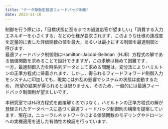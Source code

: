 ```yaml
---
title: "データ駆動型最適フィードバック制御"
date: 2023-11-10
---
```




制御を行う際には，「目標状態に至るまでの過渡応答が望ましい」「消費する入力エネルギーを小さくする」などの仕様が要求されます．このような仕様の達成度を定量的に表した評価関数の値を最大，あるいは最小にする制御を最適制御と呼びます．  
最適フィードバック制御則はHamilton-Jacobi-Bellman（HJB）方程式の解である価値関数を求めることで設計できますが，この求解は極めて困難です．  
一方，最適制御入力を時系列データとして求める問題は，変分法によりハミルトンの正準方程式に帰着されます．しかし，得られるフィードフォワード制御入力をシステムに印加しても，現実には外乱の影響でシステムの状態は変動するため， 所望の結果が得られるとは限りません．そのため，一般的には最適フィードバック制御則が望ましいです．

本研究室ではHJB方程式を直接解くのではなく，ハミルトンの正準方程式の解が登録されたデータベースに基づく最適フィードバック制御則の構築を提案しています．現在は，ニューラルネットワークによる価値関数のモデリングやドローンへの実機適用を通した有効性の検証を行っています．